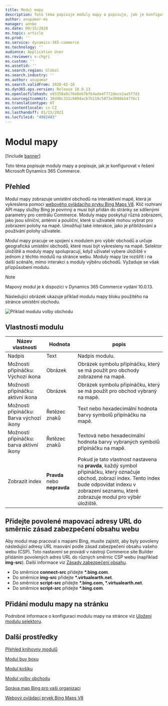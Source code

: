 ```yaml
---
title: Modul mapy
description: Toto téma popisuje moduly mapy a popisuje, jak je konfigurovat v řešení Microsoft Dynamics 365 Commerce.
author: anupamar-ms
manager: annbe
ms.date: 09/15/2020
ms.topic: article
ms.prod: ''
ms.service: dynamics-365-commerce
ms.technology: ''
audience: Application User
ms.reviewer: v-chgri
ms.custom: ''
ms.assetid: ''
ms.search.region: Global
ms.search.industry: ''
ms.author: anupamar
ms.search.validFrom: 2020-02-10
ms.dyn365.ops.version: Release 10.0.13
ms.openlocfilehash: e93358a9c76e8eb7bfb4ade4f772dece2aa5f7d3
ms.sourcegitcommit: 38d40c331c8894acb7b119c5073e3088b54776c1
ms.translationtype: HT
ms.contentlocale: cs-CZ
ms.lasthandoff: 01/15/2021
ms.locfileid: "4982483"
---
```

# <a name="map-module"></a>Modul mapy

[!include [banner](includes/banner.md)]


Toto téma popisuje moduly mapy a popisuje, jak je konfigurovat v řešení Microsoft Dynamics 365 Commerce.

## <a name="overview"></a>Přehled

Modul mapy zobrazuje umístění obchodů na interaktivní mapě, která je vykreslena pomocí [webového ovládacího prvku Bing Maps V8](https://docs.microsoft.com/bingmaps/v8-web-control/). Klíč rozhraní API mapy služby Bing je povinný a musí být přidán do stránky se sdílenými parametry pro centrálu Commerce. Moduly mapy poskytují různá zobrazení, jako jsou silniční, anténní a pouliční, které si uživatelé mohou vybrat pro zobrazení polohy na mapě. Umožňují také interakce, jako je přibližování a používání polohy uživatele.

Modul mapy pracuje ve spojení s modulem pro výběr obchodů a určuje geografická umístění obchodů, které musí být vykresleny na mapě. Selektor úložiště a moduly mapy spolupracují, když uživatel vybere úložiště v jednom z těchto modulů na stránce webu. Moduly mapy lze rozšířit i na další scénáře, mimo interakci s moduly výběru obchodů. Vyžaduje se však přizpůsobení modulu.

> [!NOTE]
> Mapový modul je k dispozici v Dynamics 365 Commerce vydání 10.0.13.

Následující obrázek ukazuje příklad modulu mapy bloku použitého na stránce umístění obchodu.

![Příklad modulu volby obchodu](./media/ecommerce-Storelocator.PNG)

## <a name="module-properties"></a>Vlastnosti modulu

| Název vlastnosti             | Hodnota                 | popis |
|---------------------------|-----------------------|-------------|
| Nadpis | Text | Nadpis modulu. |
| Možnosti připínáčku: Výchozí ikona | Obrázek | Obrázek symbolu připínáčku, který se má použít pro obchody zobrazené na mapě. |
| Možnosti připínáčku: aktivní ikona | Obrázek | Obrázek symbolu připínáčku, který se má použít pro obchod vybraný na mapě. |
| Možnosti připínáčku: Barva výchozí ikony | Řetězec znaků | Text nebo hexadecimální hodnota barvy symbolů připínáčku na mapě. |
| Možnosti připínáčku: barva aktivní ikony | Řetězec znaků | Textová nebo hexadecimální hodnota barvy vybraných symbolů připínáčku na mapě. |
| Zobrazit index | **Pravda** nebo **nepravda** | Pokud je tato vlastnost nastavena na **pravda**, každý symbol připínáčku, který označuje obchod, zobrazí index. Tento index bude odpovídat indexu v zobrazení seznamu, které zobrazuje modul pro výběr úložiště. |

## <a name="add-allowed-mapping-urls-to-a-sites-content-security-policy-directives"></a>Přidejte povolené mapovací adresy URL do směrnic zásad zabezpečení obsahu webu

Aby modul map pracoval s mapami Bing, musíte zajistit, aby byly povoleny následující adresy URL maování podle zásad zabezpečení obsahu vašeho webu (CSP). Toto nastavení se provádí v nástroji Commerce site Builder přidáním povolených adres URL do různých směrnic CSP webu (například **img-src**). Další informace viz [Zásady zabezpečení obsahu](manage-csp.md). 

- Do směrnice **connect-src** přidejte **&#42;.bing.com**.
- Do směrnice **img-src** přidejte **&#42;.virtualearth.net**.
- Do směrnice **script-src** přidejte **&#42;.bing.com, &#42;.virtualearth.net**.
- Do směrnice **script-src** přidejte **&#42;.bing.com**.

## <a name="add-a-map-module-to-a-page"></a>Přidání modulu mapy na stránku

Podrobné informace o konfiguraci modulu mapy na stránce viz [Uložení modulu selektoru](store-selector.md). 
 
## <a name="additional-resources"></a>Další prostředky

[Přehled knihovny modulů](starter-kit-overview.md)

[Modul buy boxu](add-buy-box.md)

[Modul košíku](add-cart-module.md)

[Modul volby obchodu](store-selector.md)

[Správa map Bing pro vaši organizaci](./dev-itpro/manage-bing-maps.md)

[Webový ovládací prvek Bing Maps V8](https://docs.microsoft.com/bingmaps/v8-web-control/)
